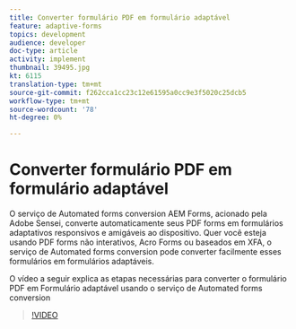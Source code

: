 ```yaml
---
title: Converter formulário PDF em formulário adaptável
feature: adaptive-forms
topics: development
audience: developer
doc-type: article
activity: implement
thumbnail: 39495.jpg
kt: 6115
translation-type: tm+mt
source-git-commit: f262cca1cc23c12e61595a0cc9e3f5020c25dcb5
workflow-type: tm+mt
source-wordcount: '78'
ht-degree: 0%

---
```


# Converter formulário PDF em formulário adaptável

O serviço de Automated forms conversion AEM Forms, acionado pela Adobe Sensei, converte automaticamente seus PDF forms em formulários adaptativos responsivos e amigáveis ao dispositivo. Quer você esteja usando PDF forms não interativos, Acro Forms ou baseados em XFA, o serviço de Automated forms conversion pode converter facilmente esses formulários em formulários adaptáveis.

O vídeo a seguir explica as etapas necessárias para converter o formulário PDF em Formulário adaptável usando o serviço de Automated forms conversion

>[!VIDEO](https://video.tv.adobe.com/v/39495/?quality=9&learn=on)

